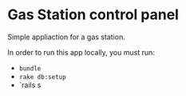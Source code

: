 # Gas Station control panel

Simple appliaction for a gas station.

In order to run this app locally, you must run:

* `bundle`
* `rake db:setup`
* `rails s
